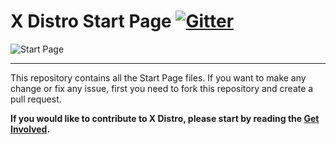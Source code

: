 # X Distro Start Page [![Gitter](https://badges.gitter.im/JoinChat.svg)](https://gitter.im/xdistro/xdistro)

![Start Page](http://xdistro.xyz/wp-content/uploads/2015/08/Start-Page.png)

------

This repository contains all the Start Page files. If you want to make any change or fix any issue, first you need to fork this repository and create a pull request.

**If you would like to contribute to X Distro, please start by reading the [Get Involved](http://xdistro.xyz/get-involved/).**
